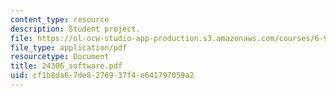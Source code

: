 ```yaml
---
content_type: resource
description: Student project.
file: https://ol-ocw-studio-app-production.s3.amazonaws.com/courses/6-901-inventions-and-patents-fall-2005/cf1b8da67de8276937f4e641797059a2_24306_software.pdf
file_type: application/pdf
resourcetype: Document
title: 24306_software.pdf
uid: cf1b8da6-7de8-2769-37f4-e641797059a2
---
```

